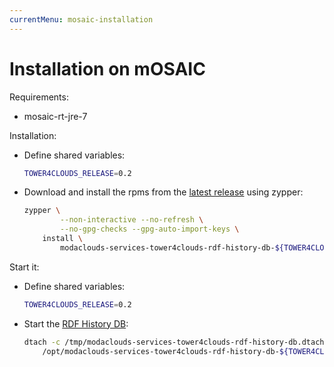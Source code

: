 ```yaml
---
currentMenu: mosaic-installation
---
```


# Installation on mOSAIC

Requirements:
- mosaic-rt-jre-7

Installation:
- Define shared variables:
	```bash
	TOWER4CLOUDS_RELEASE=0.2
	```
- Download and install the rpms from the [latest release](https://github.com/deib-polimi/tower4clouds/releases) using zypper:
	```bash
	zypper \
			--non-interactive --no-refresh \
			--no-gpg-checks --gpg-auto-import-keys \
       	install \
			modaclouds-services-tower4clouds-rdf-history-db-${TOWER4CLOUDS_RELEASE}.rpm
	```

Start it:
- Define shared variables:
	```bash
	TOWER4CLOUDS_RELEASE=0.2
	```
- Start the [RDF History DB](rdf-history-db.md):
	```bash
	dtach -c /tmp/modaclouds-services-tower4clouds-rdf-history-db.dtach \
		/opt/modaclouds-services-tower4clouds-rdf-history-db-${TOWER4CLOUDS_RELEASE}/bin/service-run.bash
	```